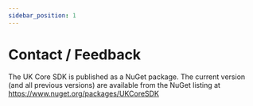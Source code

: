 ```yaml
---
sidebar_position: 1
---
```


# Contact / Feedback

The UK Core SDK is published as a NuGet package. The current version (and all previous versions) are available from the NuGet listing at https://www.nuget.org/packages/UKCoreSDK
